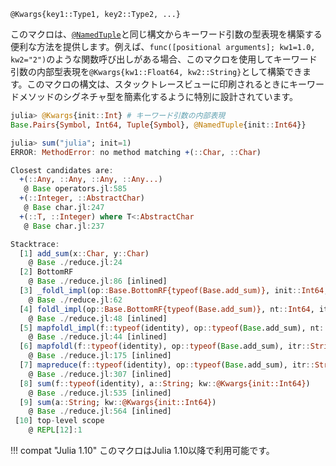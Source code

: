 ```
@Kwargs{key1::Type1, key2::Type2, ...}
```

このマクロは、[`@NamedTuple`](@ref)と同じ構文からキーワード引数の型表現を構築する便利な方法を提供します。例えば、`func([positional arguments]; kw1=1.0, kw2="2")`のような関数呼び出しがある場合、このマクロを使用してキーワード引数の内部型表現を`@Kwargs{kw1::Float64, kw2::String}`として構築できます。このマクロの構文は、スタックトレースビューに印刷されるときにキーワードメソッドのシグネチャ型を簡素化するように特別に設計されています。

```julia
julia> @Kwargs{init::Int} # キーワード引数の内部表現
Base.Pairs{Symbol, Int64, Tuple{Symbol}, @NamedTuple{init::Int64}}

julia> sum("julia"; init=1)
ERROR: MethodError: no method matching +(::Char, ::Char)

Closest candidates are:
  +(::Any, ::Any, ::Any, ::Any...)
   @ Base operators.jl:585
  +(::Integer, ::AbstractChar)
   @ Base char.jl:247
  +(::T, ::Integer) where T<:AbstractChar
   @ Base char.jl:237

Stacktrace:
  [1] add_sum(x::Char, y::Char)
    @ Base ./reduce.jl:24
  [2] BottomRF
    @ Base ./reduce.jl:86 [inlined]
  [3] _foldl_impl(op::Base.BottomRF{typeof(Base.add_sum)}, init::Int64, itr::String)
    @ Base ./reduce.jl:62
  [4] foldl_impl(op::Base.BottomRF{typeof(Base.add_sum)}, nt::Int64, itr::String)
    @ Base ./reduce.jl:48 [inlined]
  [5] mapfoldl_impl(f::typeof(identity), op::typeof(Base.add_sum), nt::Int64, itr::String)
    @ Base ./reduce.jl:44 [inlined]
  [6] mapfoldl(f::typeof(identity), op::typeof(Base.add_sum), itr::String; init::Int64)
    @ Base ./reduce.jl:175 [inlined]
  [7] mapreduce(f::typeof(identity), op::typeof(Base.add_sum), itr::String; kw::@Kwargs{init::Int64})
    @ Base ./reduce.jl:307 [inlined]
  [8] sum(f::typeof(identity), a::String; kw::@Kwargs{init::Int64})
    @ Base ./reduce.jl:535 [inlined]
  [9] sum(a::String; kw::@Kwargs{init::Int64})
    @ Base ./reduce.jl:564 [inlined]
 [10] top-level scope
    @ REPL[12]:1
```

!!! compat "Julia 1.10"
    このマクロはJulia 1.10以降で利用可能です。


